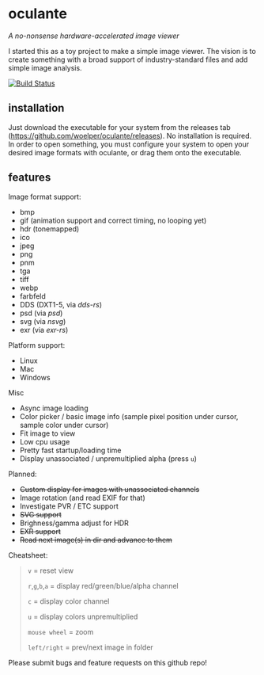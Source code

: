 # oculante

_A no-nonsense hardware-accelerated image viewer_


I started this as a toy project to make a simple image viewer. The vision is to create something with a broad support of industry-standard files and add simple image analysis.

[![Build Status](https://travis-ci.org/woelper/oculante.svg?branch=master)](https://travis-ci.org/woelper/oculante)
## installation
Just download the executable for your system from the releases tab (https://github.com/woelper/oculante/releases). No installation is required. In order to open something, you must configure your system to open your desired image formats with oculante, or drag them onto the executable.

## features

Image format support:
- bmp	
- gif (animation support and correct timing, no looping yet)	
- hdr (tonemapped)
- ico	
- jpeg	
- png	
- pnm	
- tga	
- tiff	
- webp
- farbfeld  
- DDS (DXT1-5, via _dds-rs_)
- psd (via _psd_)
- svg (via _nsvg_)
- exr (via _exr-rs_)

Platform support:
- Linux
- Mac
- Windows

Misc
- Async image loading
- Color picker / basic image info (sample pixel position under cursor, sample color under cursor)
- Fit image to view
- Low cpu usage
- Pretty fast startup/loading time
- Display unassociated / unpremultiplied alpha (press `u`)

Planned:
- ~~Custom display for images with unassociated channels~~
- Image rotation (and read EXIF for that)
- Investigate PVR / ETC support
- ~~SVG support~~
- Brighness/gamma adjust for HDR
- ~~EXR support~~
- ~~Read next image(s) in dir and advance to them~~

Cheatsheet:
> `v` = reset view
>
> `r`,`g`,`b`,`a` = display red/green/blue/alpha channel
>
> `c` = display color channel
>
> `u` = display colors unpremultiplied
>
> `mouse wheel` = zoom
>
> `left/right` = prev/next image in folder

Please submit bugs and feature requests on this github repo!